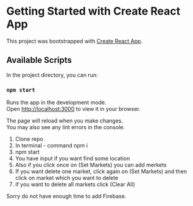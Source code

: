 # Getting Started with Create React App

This project was bootstrapped with [Create React App](https://github.com/facebook/create-react-app).

## Available Scripts

In the project directory, you can run:

### `npm start`

Runs the app in the development mode.\
Open [http://localhost:3000](http://localhost:3000) to view it in your browser.

The page will reload when you make changes.\
You may also see any lint errors in the console.


1. Clone repo
2. In terminal - command npm i
3. npm start
4. You have input if you want find some location
5. Also if you click once on (Set Markets) you can add merkets
6. If you want delete one market, click again on (Set Markets) and then click on market which you want to delete
7. if you want to delete all markets click (Clear All)


Sorry do not have enough time to add Firebase.
